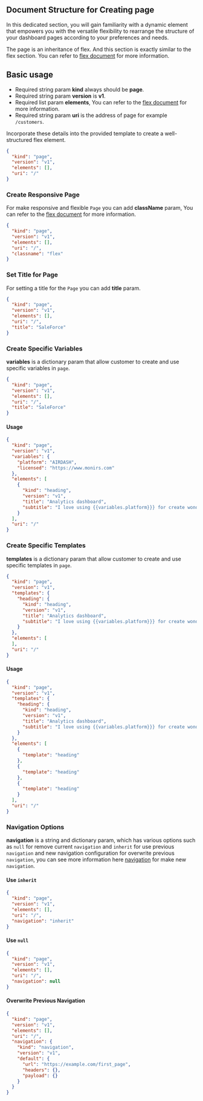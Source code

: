 ## Document Structure for Creating page

In this dedicated section, you will gain familiarity with a dynamic element that empowers you with the versatile
flexibility to rearrange the structure of your dashboard pages according to your preferences and needs.

The page is an inheritance of flex. And this section is exactly similar to the flex section. You can refer
to [flex document](https://github.com/airdashio/documentation/blob/main/docs/_posts/flex.md) for more information.

## Basic usage

- Required string param **kind** always should be **page**.
- Required string param **version** is **v1**.
- Required list param **elements**, You can refer to
  the [flex document](https://github.com/airdashio/documentation/blob/main/docs/_posts/flex.md) for more information.
- Required string param **uri** is the address of page for example `/customers`.

Incorporate these details into the provided template to create a well-structured flex element.

```json
{
  "kind": "page",
  "version": "v1",
  "elements": [],
  "uri": "/"
}
```

### Create Responsive Page

For make responsive and flexible `Page` you can add **className** param, You can refer to
the [flex document](https://github.com/airdashio/documentation/blob/main/docs/_posts/flex.md) for more information.

```json
{
  "kind": "page",
  "version": "v1",
  "elements": [],
  "uri": "/",
  "classname": "flex"
}
```

### Set Title for Page

For setting a title for the `Page` you can add **title** param.

```json
{
  "kind": "page",
  "version": "v1",
  "elements": [],
  "uri": "/",
  "title": "SaleForce"
}
```

### Create Specific Variables

**variables** is a dictionary param that allow customer to create and use specific variables in `page`.

```json
{
  "kind": "page",
  "version": "v1",
  "elements": [],
  "uri": "/",
  "title": "SaleForce"
}
```

#### Usage

```json
{
  "kind": "page",
  "version": "v1",
  "variables": {
    "platform": "AIRDASH",
    "licensed": "https://www.monirs.com"
  },
  "elements": [
    {
      "kind": "heading",
      "version": "v1",
      "title": "Analytics dashboard",
      "subtitle": "I love using {{variables.platform}}} for create wonderful dashboards; their site is {{variables.licensed}}}."
    }
  ],
  "uri": "/"
}
```

### Create Specific Templates

**templates** is a dictionary param that allow customer to create and use specific templates in `page`.

```json
{
  "kind": "page",
  "version": "v1",
  "templates": {
    "heading": {
      "kind": "heading",
      "version": "v1",
      "title": "Analytics dashboard",
      "subtitle": "I love using {{variables.platform}}} for create wonderful dashboards; their site is {{variables.licensed}}}."
    }
  },
  "elements": [
  ],
  "uri": "/"
}
```

#### Usage

```json
{
  "kind": "page",
  "version": "v1",
  "templates": {
    "heading": {
      "kind": "heading",
      "version": "v1",
      "title": "Analytics dashboard",
      "subtitle": "I love using {{variables.platform}}} for create wonderful dashboards; their site is {{variables.licensed}}}."
    }
  },
  "elements": [
    {
      "template": "heading"
    },
    {
      "template": "heading"
    },
    {
      "template": "heading"
    }
  ],
  "uri": "/"
}
```

### Navigation Options

**navigation** is a string and dictionary param, which has various options such as `null` for remove
current `navigation` and `inherit` for use previous `navigation` and new navigation configuration for overwrite
previous `navigation`, you can see more information
here [navigation](https://github.com/airdashio/documentation/blob/main/docs/_posts/navigation.md) for make
new `navigation`.

#### Use `inherit`

```json
{
  "kind": "page",
  "version": "v1",
  "elements": [],
  "uri": "/",
  "navigation": "inherit"
}
```

#### Use `null`

```json
{
  "kind": "page",
  "version": "v1",
  "elements": [],
  "uri": "/",
  "navigation": null
}
```

#### Overwrite Previous Navigation

```json
{
  "kind": "page",
  "version": "v1",
  "elements": [],
  "uri": "/",
  "navigation": {
    "kind": "navigation",
    "version": "v1",
    "default": {
      "url": "https://example.com/first_page",
      "headers": {},
      "payload": {}
    }
  }
}
```
